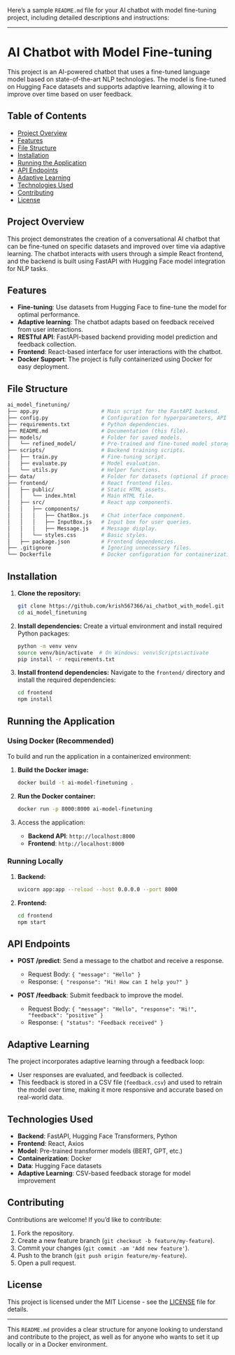 Here’s a sample `README.md` file for your AI chatbot with model fine-tuning project, including detailed descriptions and instructions:

---

# AI Chatbot with Model Fine-tuning

This project is an AI-powered chatbot that uses a fine-tuned language model based on state-of-the-art NLP technologies. The model is fine-tuned on Hugging Face datasets and supports adaptive learning, allowing it to improve over time based on user feedback.

## Table of Contents

- [Project Overview](#project-overview)
- [Features](#features)
- [File Structure](#file-structure)
- [Installation](#installation)
- [Running the Application](#running-the-application)
- [API Endpoints](#api-endpoints)
- [Adaptive Learning](#adaptive-learning)
- [Technologies Used](#technologies-used)
- [Contributing](#contributing)
- [License](#license)

## Project Overview

This project demonstrates the creation of a conversational AI chatbot that can be fine-tuned on specific datasets and improved over time via adaptive learning. The chatbot interacts with users through a simple React frontend, and the backend is built using FastAPI with Hugging Face model integration for NLP tasks.

## Features

- **Fine-tuning**: Use datasets from Hugging Face to fine-tune the model for optimal performance.
- **Adaptive learning**: The chatbot adapts based on feedback received from user interactions.
- **RESTful API**: FastAPI-based backend providing model prediction and feedback collection.
- **Frontend**: React-based interface for user interactions with the chatbot.
- **Docker Support**: The project is fully containerized using Docker for easy deployment.

## File Structure

```bash
ai_model_finetuning/
├── app.py                    # Main script for the FastAPI backend.
├── config.py                 # Configuration for hyperparameters, API keys, etc.
├── requirements.txt          # Python dependencies.
├── README.md                 # Documentation (this file).
├── models/                   # Folder for saved models.
│   └── refined_model/        # Pre-trained and fine-tuned model storage.
├── scripts/                  # Backend training scripts.
│   ├── train.py              # Fine-tuning script.
│   ├── evaluate.py           # Model evaluation.
│   └── utils.py              # Helper functions.
├── data/                     # Folder for datasets (optional if processed offline).
├── frontend/                 # React frontend files.
│   ├── public/               # Static HTML assets.
│   │   └── index.html        # Main HTML file.
│   ├── src/                  # React app components.
│   │   ├── components/
│   │   │   ├── ChatBox.js    # Chat interface component.
│   │   │   ├── InputBox.js   # Input box for user queries.
│   │   │   ├── Message.js    # Message display.
│   │   └── styles.css        # Basic styles.
│   ├── package.json          # Frontend dependencies.
├── .gitignore                # Ignoring unnecessary files.
└── Dockerfile                # Docker configuration for containerization.
```

## Installation

1. **Clone the repository:**
   ```bash
   git clone https://github.com/krish567366/ai_chatbot_with_model.git
   cd ai_model_finetuning
   ```

2. **Install dependencies:**
   Create a virtual environment and install required Python packages:
   ```bash
   python -m venv venv
   source venv/bin/activate  # On Windows: venv\Scripts\activate
   pip install -r requirements.txt
   ```

3. **Install frontend dependencies:**
   Navigate to the `frontend/` directory and install the required dependencies:
   ```bash
   cd frontend
   npm install
   ```

## Running the Application

### Using Docker (Recommended)
To build and run the application in a containerized environment:

1. **Build the Docker image:**
   ```bash
   docker build -t ai-model-finetuning .
   ```

2. **Run the Docker container:**
   ```bash
   docker run -p 8000:8000 ai-model-finetuning
   ```

3. Access the application:
   - **Backend API**: `http://localhost:8000`
   - **Frontend**: `http://localhost:8000`

### Running Locally

1. **Backend:**
   ```bash
   uvicorn app:app --reload --host 0.0.0.0 --port 8000
   ```

2. **Frontend:**
   ```bash
   cd frontend
   npm start
   ```

## API Endpoints

- **POST /predict**: Send a message to the chatbot and receive a response.
  - Request Body: `{ "message": "Hello" }`
  - Response: `{ "response": "Hi! How can I help you?" }`

- **POST /feedback**: Submit feedback to improve the model.
  - Request Body: `{ "message": "Hello", "response": "Hi!", "feedback": "positive" }`
  - Response: `{ "status": "Feedback received" }`

## Adaptive Learning

The project incorporates adaptive learning through a feedback loop:
- User responses are evaluated, and feedback is collected.
- This feedback is stored in a CSV file (`feedback.csv`) and used to retrain the model over time, making it more responsive and accurate based on real-world data.

## Technologies Used

- **Backend**: FastAPI, Hugging Face Transformers, Python
- **Frontend**: React, Axios
- **Model**: Pre-trained transformer models (BERT, GPT, etc.)
- **Containerization**: Docker
- **Data**: Hugging Face datasets
- **Adaptive Learning**: CSV-based feedback storage for model improvement

## Contributing

Contributions are welcome! If you’d like to contribute:
1. Fork the repository.
2. Create a new feature branch (`git checkout -b feature/my-feature`).
3. Commit your changes (`git commit -am 'Add new feature'`).
4. Push to the branch (`git push origin feature/my-feature`).
5. Open a pull request.

## License

This project is licensed under the MIT License - see the [LICENSE](LICENSE) file for details.

---

This `README.md` provides a clear structure for anyone looking to understand and contribute to the project, as well as for anyone who wants to set it up locally or in a Docker environment.
